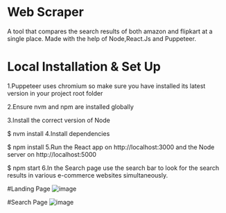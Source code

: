 # Web Scraper
A tool that compares the search results of both amazon and flipkart at a single place. Made with the help of Node,React.Js and Puppeteer.

# Local Installation & Set Up
1.Puppeteer uses chromium so make sure you have installed its latest version in your project root folder

2.Ensure nvm and npm are installed globally

3.Install the correct version of Node

$ nvm install
4.Install dependencies

$ npm install
5.Run the React app on http://localhost:3000 and the Node server on http://localhost:5000

$ npm start
6.In the Search page use the search bar to look for the search results in various e-commerce websites simultaneously.

#Landing Page
![image](https://user-images.githubusercontent.com/56735635/183154239-87f6361e-3428-4430-bd0d-33af5e50b192.png)



#Search Page
![image](https://user-images.githubusercontent.com/56735635/183154128-a7b0596e-4c67-4a58-a322-5c93401807ab.png)

